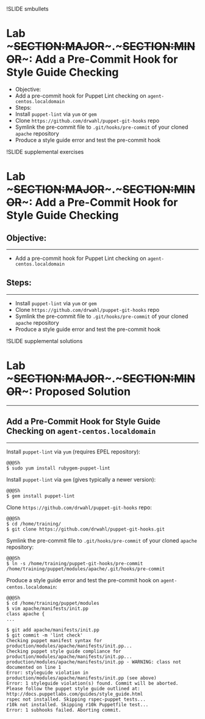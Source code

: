 !SLIDE smbullets
# Lab ~~~SECTION:MAJOR~~~.~~~SECTION:MINOR~~~: Add a Pre-Commit Hook for Style Guide Checking

* Objective:
 * Add a pre-commit hook for Puppet Lint checking on `agent-centos.localdomain`
* Steps:
 * Install `puppet-lint` via `yum` or `gem`
 * Clone `https://github.com/drwahl/puppet-git-hooks` repo
 * Symlink the pre-commit file to `.git/hooks/pre-commit` of your cloned `apache` repository
 * Produce a style guide error and test the pre-commit hook


!SLIDE supplemental exercises
# Lab ~~~SECTION:MAJOR~~~.~~~SECTION:MINOR~~~: Add a Pre-Commit Hook for Style Guide Checking

## Objective:

****

* Add a pre-commit hook for Puppet Lint checking on `agent-centos.localdomain`

## Steps:

****

* Install `puppet-lint` via `yum` or `gem`
* Clone `https://github.com/drwahl/puppet-git-hooks` repo
* Symlink the pre-commit file to `.git/hooks/pre-commit` of your cloned `apache` repository
* Produce a style guide error and test the pre-commit hook


!SLIDE supplemental solutions
# Lab ~~~SECTION:MAJOR~~~.~~~SECTION:MINOR~~~: Proposed Solution

****

## Add a Pre-Commit Hook for Style Guide Checking on `agent-centos.localdomain`

****

Install `puppet-lint` via `yum` (requires EPEL repository):

    @@@Sh
    $ sudo yum install rubygem-puppet-lint

Install `puppet-lint` via `gem` (gives typically a newer version):

    @@@Sh
    $ gem install puppet-lint

Clone `https://github.com/drwahl/puppet-git-hooks` repo:

    @@@Sh
    $ cd /home/training/
    $ git clone https://github.com/drwahl/puppet-git-hooks.git

Symlink the pre-commit file to `.git/hooks/pre-commit` of your cloned `apache` repository:

    @@@Sh
    $ ln -s /home/training/puppet-git-hooks/pre-commit /home/training/puppet/modules/apache/.git/hooks/pre-commit

Produce a style guide error and test the pre-commit hook on `agent-centos.localdomain`:

    @@@Sh
    $ cd /home/training/puppet/modules
    $ vim apache/manifests/init.pp
    class apache {
    ...

    $ git add apache/manifests/init.pp
    $ git commit -m 'lint check'
    Checking puppet manifest syntax for production/modules/apache/manifests/init.pp...
    Checking puppet style guide compliance for production/modules/apache/manifests/init.pp...
    production/modules/apache/manifests/init.pp - WARNING: class not documented on line 1
    Error: styleguide violation in production/modules/apache/manifests/init.pp (see above)
    Error: 1 styleguide violation(s) found. Commit will be aborted.
    Please follow the puppet style guide outlined at:
    http://docs.puppetlabs.com/guides/style_guide.html
    rspec not installed. Skipping rspec-puppet tests...
    r10k not installed. Skipping r10k Puppetfile test...
    Error: 1 subhooks failed. Aborting commit.

